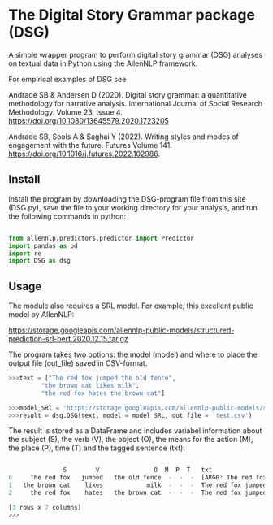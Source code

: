 # The Digital Story Grammar package (DSG)

A simple wrapper program to perform digital story grammar (DSG) analyses on textual data in Python using the AllenNLP framework. 

For empirical examples of DSG see 

Andrade SB & Andersen D (2020). Digital story grammar: a quantitative methodology for narrative analysis. International Journal of Social Research Methodology. Volume 23, Issue 4. https://doi.org/10.1080/13645579.2020.1723205

Andrade SB, Sools A & Saghai Y (2022). Writing styles and modes of engagement with the future. Futures
Volume 141. https://doi.org/10.1016/j.futures.2022.102986.


## Install
Install the program by downloading the DSG-program file from this site (DSG.py), save the file to your working directory for your analysis, and run the following commands in python: <br/>

```python

from allennlp.predictors.predictor import Predictor
import pandas as pd
import re
import DSG as dsg

```

##  Usage
The module also requires a SRL model. For example, this excellent public model by AllenNLP:

https://storage.googleapis.com/allennlp-public-models/structured-prediction-srl-bert.2020.12.15.tar.gz

The program takes two options: the model (model) and where to place the output file (out_file) saved in CSV-format.

```python
>>>text = ["The red fox jumped the old fence",
         "the brown cat likes milk",
         "the red fox hates the brown cat"]

>>>model_SRl = 'https://storage.googleapis.com/allennlp-public-models/structured-prediction-srl-bert.2020.12.15.tar.gz'
>>>result = dsg.DSG(text, model = model_SRL, out_file = 'test.csv')
```

The result is stored as a DataFrame and includes variabel information about the subject (S), the verb (V), the object (O), the means for the action (M), the place (P), time (T) and the tagged sentence (txt):

```python

               S        V               O  M  P  T   txt
0     The red fox   jumped   the old fence  -  -  -  [ARG0: The red fox] [V: jumped] [ARG1: the old...  
1   the brown cat    likes            milk  -  -  -  The red fox jumped the old fence . [ARG0: the
2     the red fox    hates   the brown cat  -  -  -  The red fox jumped the old fence . the brown c...  

[3 rows x 7 columns]
>>> 
```



